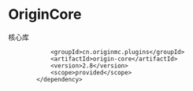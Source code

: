 # OriginCore
核心库
```      <dependency>
            <groupId>cn.originmc.plugins</groupId>
            <artifactId>origin-core</artifactId>
            <version>2.8</version>
            <scope>provided</scope>
        </dependency>
```
